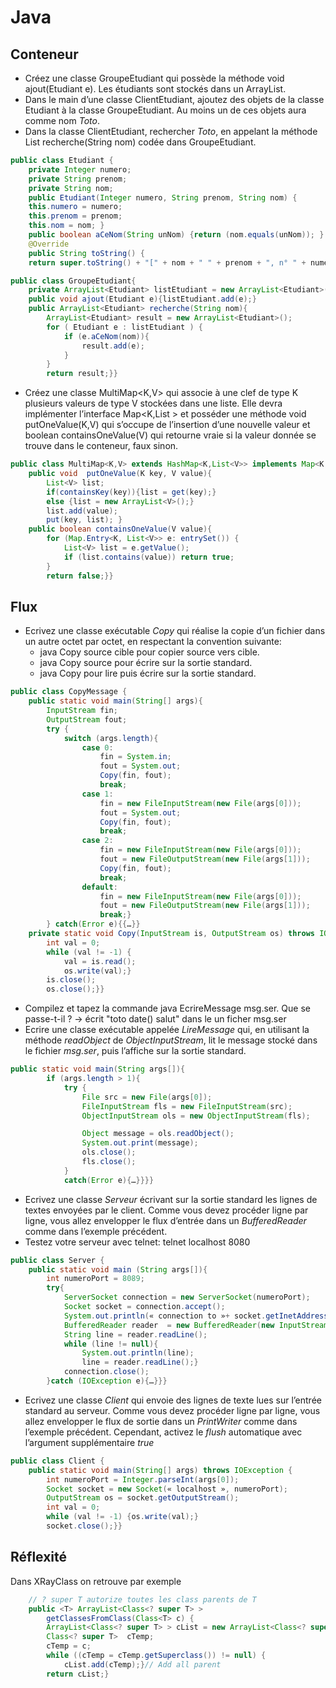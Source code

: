 # Java
## Conteneur
* Créez une classe GroupeEtudiant qui possède la méthode void ajout(Etudiant e). Les étudiants sont stockés dans un ArrayList.
* Dans le main d’une classe ClientEtudiant, ajoutez des objets de la classe Etudiant à la classe GroupeEtudiant. Au moins un de ces objets aura comme nom _Toto_.
* Dans la classe ClientEtudiant, rechercher _Toto_, en appelant la méthode List<Etudiant> recherche(String nom) codée dans GroupeEtudiant. 
```java
public class Etudiant {
    private Integer numero; 
    private String prenom; 
    private String nom; 
    public Etudiant(Integer numero, String prenom, String nom) {
    this.numero = numero; 
    this.prenom = prenom; 
    this.nom = nom; }
    public boolean aCeNom(String unNom) {return (nom.equals(unNom)); }
    @Override
    public String toString() {
    return super.toString() + "[" + nom + " " + prenom + ", n° " + numero + "]"; }}
```
```java
public class GroupeEtudiant{
    private ArrayList<Etudiant> listEtudiant = new ArrayList<Etudiant>();
    public void ajout(Etudiant e){listEtudiant.add(e);}
    public ArrayList<Etudiant> recherche(String nom){
        ArrayList<Etudiant> result = new ArrayList<Etudiant>();
        for ( Etudiant e : listEtudiant ) {
            if (e.aCeNom(nom)){
                result.add(e);
            } 
        }
        return result;}}
```
* Créez une classe MultiMap<K,V> qui associe à une clef de type K plusieurs valeurs de type V stockées dans une liste. Elle devra implémenter l’interface Map<K,List<V> > et posséder une méthode void putOneValue(K,V) qui s’occupe de l’insertion d’une nouvelle valeur et boolean containsOneValue(V) qui retourne vraie si la valeur donnée se trouve dans le conteneur, faux sinon.
```java
public class MultiMap<K,V> extends HashMap<K,List<V>> implements Map<K,List<V>>{
    public void  putOneValue(K key, V value){
        List<V> list;
        if(containsKey(key)){list = get(key);}
        else {list = new ArrayList<V>();}
        list.add(value);
        put(key, list); }
    public boolean containsOneValue(V value){
        for (Map.Entry<K, List<V>> e: entrySet()) {
            List<V> list = e.getValue();
            if (list.contains(value)) return true;
        }
        return false;}}
```
## Flux
* Ecrivez une classe exécutable _Copy_ qui réalise la copie d’un fichier dans un autre octet par octet, en respectant la convention suivante:
	* java Copy source cible pour copier source vers cible.
	* java Copy source pour écrire sur la sortie standard.
	* java Copy pour lire puis écrire sur la sortie standard.

```java
public class CopyMessage {
    public static void main(String[] args){
        InputStream fin;
        OutputStream fout;
        try {
            switch (args.length){
                case 0:
                    fin = System.in;
                    fout = System.out;
                    Copy(fin, fout);
                    break;
                case 1:
                    fin = new FileInputStream(new File(args[0]));
                    fout = System.out;
                    Copy(fin, fout);
                    break;
                case 2:
                    fin = new FileInputStream(new File(args[0]));
                    fout = new FileOutputStream(new File(args[1]));
                    Copy(fin, fout);
                    break;
                default:
                    fin = new FileInputStream(new File(args[0]));
                    fout = new FileOutputStream(new File(args[1]));
                    break;}
        } catch(Error e){{…}}
    private static void Copy(InputStream is, OutputStream os) throws IOException {
        int val = 0;
        while (val != -1) {
            val = is.read();
            os.write(val);}
        is.close();
        os.close();}}
```

* Compilez et tapez la commande java EcrireMessage msg.ser. Que se passe-t-il ? -> écrit "toto date() salut" dans le un ficher msg.ser
* Ecrire une classe exécutable appelée _LireMessage_ qui, en utilisant la méthode _readObject_ de _ObjectInputStream_, lit le message stocké dans le fichier _msg.ser_, puis l’affiche sur la sortie standard.
```java
public static void main(String args[]){
        if (args.length > 1){
            try {
                File src = new File(args[0]);
                FileInputStream fls = new FileInputStream(src);
                ObjectInputStream ols = new ObjectInputStream(fls);

                Object message = ols.readObject();
                System.out.print(message);
                ols.close();
                fls.close();
            }
            catch(Error e){…}}}}
```
* Ecrivez une classe _Serveur_ écrivant sur la sortie standard les lignes de textes envoyées par le client. Comme vous devez procéder ligne par ligne, vous allez envelopper le flux d’entrée dans un _BufferedReader_ comme dans l’exemple précédent.
* Testez votre serveur avec telnet: telnet localhost 8080
```java
public class Server {
    public static void main (String args[]){
        int numeroPort = 8089;
        try{
            ServerSocket connection = new ServerSocket(numeroPort);
            Socket socket = connection.accept();
            System.out.println(« connection to »+ socket.getInetAddress());
            BufferedReader reader  = new BufferedReader(new InputStreamReader(socket.getInputStream()));
            String line = reader.readLine();
            while (line != null){
                System.out.println(line);
                line = reader.readLine();}
            connection.close();
        }catch (IOException e){…}}}
```
* Ecrivez une classe _Client_ qui envoie des lignes de texte lues sur l’entrée standard au serveur. Comme vous devez procéder ligne par ligne, vous allez envelopper le flux de sortie dans un _PrintWriter_ comme dans l’exemple précédent. Cependant, activez le _flush_ automatique avec l’argument supplémentaire _true_
```java
public class Client {
    public static void main(String[] args) throws IOException {
        int numeroPort = Integer.parseInt(args[0]);
        Socket socket = new Socket(« localhost », numeroPort);
        OutputStream os = socket.getOutputStream();
        int val = 0;
        while (val != -1) {os.write(val);}
        socket.close();}}
```
## Réflexité
Dans XRayClass on retrouve par exemple
```java
    // ? super T autorize toutes les class parents de T
    public <T> ArrayList<Class<? super T> >
        getClassesFromClass(Class<T> c) {
        ArrayList<Class<? super T> > cList = new ArrayList<Class<? super T> >();
        Class<? super T>  cTemp;
        cTemp = c;
        while ((cTemp = cTemp.getSuperclass()) != null) { 
            cList.add(cTemp);}// Add all parent
        return cList;}
```